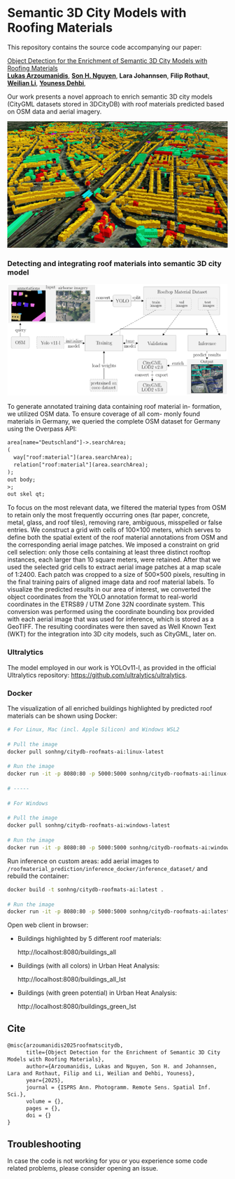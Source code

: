 # Semantic 3D City Models with Roofing Materials

This repository contains the source code accompanying our paper:

[Object Detection for the Enrichment of Semantic 3D City Models with Roofing Materials]() </br>
[**Lukas Arzoumanidis**](https://github.com/luarzou),
[**Son H. Nguyen**](https://github.com/Son-HNguyen),
**Lara Johannsen**,
**Filip Rothaut**,
[**Weilian Li**](https://vgewilliam.github.io/),
[**Youness Dehbi**](https://www.hcu-hamburg.de/en/youness-dehbi), 

Our work presents a novel approach to enrich semantic 3D city models (CityGML datasets stored in 3DCityDB) with roof materials predicted based on OSM data and aerial imagery.

![Buildings_Highlighted_Big_6.png](images/Buildings_Highlighted_Big_6.png)

### Detecting and integrating roof materials into semantic 3D city model

![pipeline.png](images/pipeline.png)

To generate annotated training data containing roof material in-
formation, we utilized OSM data. To ensure coverage of all com-
monly found materials in Germany, we queried the complete
OSM dataset for Germany using the Overpass API: 

```xml
area[name="Deutschland"]->.searchArea;
(
  way["roof:material"](area.searchArea);
  relation["roof:material"](area.searchArea);
);
out body;
>;
out skel qt;
```

To focus on the most relevant data, we filtered the material types from OSM to retain only the most frequently occurring ones (tar paper, concrete, metal, glass, and roof tiles), removing rare, ambiguous, misspelled or false entries. We construct a grid with cells of 100×100 meters, which serves to define both the spatial extent of the roof material annotations from OSM and the corresponding aerial image patches. We imposed a constraint on grid cell selection: only those cells containing at least three distinct rooftop instances, each larger than 10 square meters, were retained. After that we used the selected grid cells to extract aerial image patches at a map scale of 1:2400. Each patch was cropped to a size of 500×500 pixels, resulting in the final training pairs of aligned image data and roof material labels. To visualize the predicted results in our area of interest, we converted the object coordinates from the YOLO annotation format to real-world coordinates in the ETRS89 / UTM Zone 32N coordinate system. This conversion was performed using the coordinate bounding box provided with each aerial image that was used for inference, which is stored as a GeoTIFF. The resulting coordinates were then saved as Well Known Text (WKT) for the integration into 3D city models, such as CityGML, later on.

### Ultralytics

The model employed in our work is YOLOv11-l, as provided in the official Ultralytics repository: https://github.com/ultralytics/ultralytics.

### Docker 

The visualization of all enriched buildings highlighted by predicted roof materials can be shown using Docker:

```bash
# For Linux, Mac (incl. Apple Silicon) and Windows WSL2

# Pull the image 
docker pull sonhng/citydb-roofmats-ai:linux-latest

# Run the image
docker run -it -p 8080:80 -p 5000:5000 sonhng/citydb-roofmats-ai:linux-latest

# -----

# For Windows

# Pull the image
docker pull sonhng/citydb-roofmats-ai:windows-latest

# Run the image
docker run -it -p 8080:80 -p 5000:5000 sonhng/citydb-roofmats-ai:windows-latest
```

Run inference on custom areas: add aerial images to `/roofmaterial_prediction/inference_docker/inference_dataset/` and rebuild the container:

```bash
docker build -t sonhng/citydb-roofmats-ai:latest .

# Run the image
docker run -it -p 8080:80 -p 5000:5000 sonhng/citydb-roofmats-ai:latest
```

Open web client in browser:

+ Buildings highlighted by 5 different roof materials:

  http://localhost:8080/buildings_all

+ Buildings (with all colors) in Urban Heat Analysis:

  http://localhost:8080/buildings_all_lst

+ Buildings (with green potential) in Urban Heat Analysis:

  http://localhost:8080/buildings_green_lst


## Cite

<pre><code>@misc{arzoumanidis2025roofmatscitydb,
      title={Object Detection for the Enrichment of Semantic 3D City Models with Roofing Materials},
      author={Arzoumanidis, Lukas and Nguyen, Son H. and Johannsen, Lara and Rothaut, Filip and Li, Weilian and Dehbi, Youness},
      year={2025},
      journal = {ISPRS Ann. Photogramm. Remote Sens. Spatial Inf. Sci.},
      volume = {},
      pages = {},
      doi = {}
}</code></pre>

## Troubleshooting

In case the code is not working for you or you experience some code related problems, please consider opening an issue.